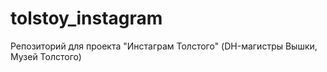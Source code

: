 # tolstoy_instagram
Репозиторий для проекта "Инстаграм Толстого" (DH-магистры Вышки, Музей Толстого)
